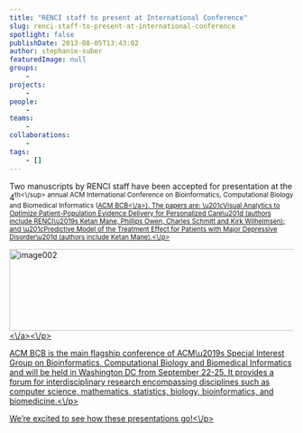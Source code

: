 ```yaml
---
title: "RENCI staff to present at International Conference"
slug: renci-staff-to-present-at-international-conference
spotlight: false
publishDate: 2013-08-05T13:43:02
author: stephanie-suber
featuredImage: null
groups:
    - 
projects:
    - 
people:
    - 
teams: 
    - 
collaborations:
    - 
tags:
    - []
---
```

<p>Two manuscripts by RENCI staff have been accepted for presentation at the 4<sup>th<\/sup> annual ACM International Conference on Bioinformatics, Computational Biology and Biomedical Informatics (<a href="http:\/\/www.cse.buffalo.edu\/ACM-BCB2013\/">ACM BCB<\/a>). The papers are: \u201cVisual Analytics to Optimize Patient-Population Evidence Delivery for Personalized Care\u201d (authors include RENCI\u2019s Ketan Mane, Phillips Owen, Charles Schmitt and Kirk Wilhelmsen); and \u201cPredictive Model of the Treatment Effect for Patients with Major Depressive Disorder\u201d (authors include Ketan Mane).<\/p>
<p><a href="http:\/\/www.renci.org\/wp-content\/uploads\/2013\/08\/image002.png"  rel="lightbox[roadtrip]"><img class="alignnone size-full wp-image-11693" alt="image002" src="http:\/\/www.renci.org\/wp-content\/uploads\/2013\/08\/image002.png" width="505" height="145" srcset="https:\/\/renci.org\/wp-content\/uploads\/2013\/08\/image002.png 505w, https:\/\/renci.org\/wp-content\/uploads\/2013\/08\/image002-300x86.png 300w" sizes="(max-width: 505px) 100vw, 505px" \/><\/a><\/p>
<p>ACM BCB is the main flagship conference of ACM\u2019s Special Interest Group on Bioinformatics, Computational Biology and Biomedical Informatics and will be held in Washington DC from September 22-25. It provides a forum for interdisciplinary research encompassing disciplines such as computer science, mathematics, statistics, biology, bioinformatics, and biomedicine.<\/p>
<p>We&#8217;re excited to see how these presentations go!<\/p>
<!-- AddThis Advanced Settings generic via filter on the_content --><!-- AddThis Share Buttons generic via filter on the_content -->
